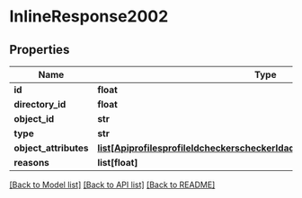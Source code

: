# InlineResponse2002

## Properties
Name | Type | Description | Notes
------------ | ------------- | ------------- | -------------
**id** | **float** |  | 
**directory_id** | **float** |  | 
**object_id** | **str** |  | 
**type** | **str** |  | 
**object_attributes** | [**list[ApiprofilesprofileIdcheckerscheckerIdadobjectssearchObjectAttributes]**](ApiprofilesprofileIdcheckerscheckerIdadobjectssearchObjectAttributes.md) |  | 
**reasons** | **list[float]** |  | 

[[Back to Model list]](../README.md#documentation-for-models) [[Back to API list]](../README.md#documentation-for-api-endpoints) [[Back to README]](../README.md)

